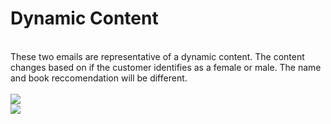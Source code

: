 <p align="center">
</p>

<h1>Dynamic Content</h1>
<br>
These two emails are representative of a dynamic content. The content changes based on if the customer identifies as a female or male. The name and book reccomendation will be different.<br />
<br>
<img src="https://i.imgur.com/zB6uDy9.jpg">
<br>

<img src="https://i.imgur.com/PDTgDjZ.jpg">



